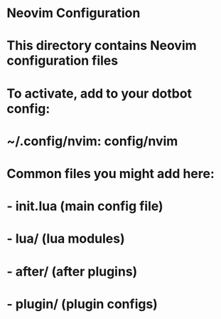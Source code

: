 # Neovim Configuration
# This directory contains Neovim configuration files
# 
# To activate, add to your dotbot config:
# ~/.config/nvim: config/nvim

# Common files you might add here:
# - init.lua (main config file)
# - lua/ (lua modules)
# - after/ (after plugins)
# - plugin/ (plugin configs)
